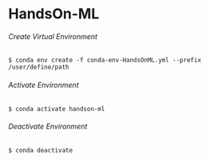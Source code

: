 # HandsOn-ML

###### Create Virtual Environment
    $ conda env create -f conda-env-HandsOnML.yml --prefix /user/define/path

###### Activate Environment
    $ conda activate handson-ml

###### Deactivate Environment
    $ conda deactivate


